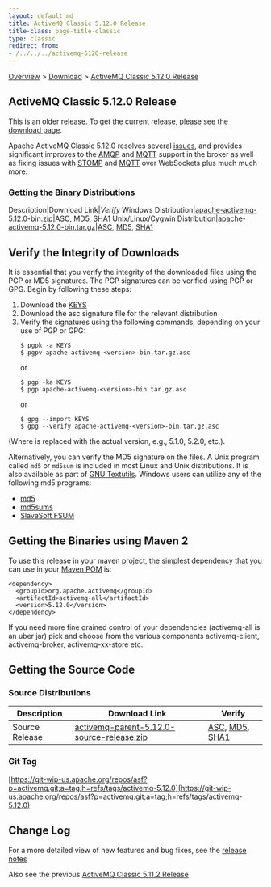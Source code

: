 ```yaml
---
layout: default_md
title: ActiveMQ Classic 5.12.0 Release 
title-class: page-title-classic
type: classic
redirect_from:
- /../../../activemq-5120-release
---
```


[Overview](overview) > [Download](download) > [ActiveMQ Classic 5.12.0 Release](classic-05-12-00)

ActiveMQ Classic 5.12.0 Release
-----------------------

<div class="alert alert-warning">
  This is an older release. To get the current release, please see the <a href="{{site.baseurl}}/components/classic/download" class="alert-link">download page</a>.
</div>

Apache ActiveMQ Classic 5.12.0 resolves several [issues](https://issues.apache.org/jira/secure/ReleaseNote.jspa?projectId=12311210&version=12329258), and provides significant improves to the [AMQP](amqp) and [MQTT](ProtocolsConnectivity/Protocols/Connectivity/Protocols/mqtt) support in the broker as well as fixing issues with [STOMP](stomp) and [MQTT](ProtocolsConnectivity/Protocols/Connectivity/Protocols/mqtt) over WebSockets plus much much more.

### Getting the Binary Distributions

Description|Download Link|_Verify_
Windows Distribution|[apache-activemq-5.12.0-bin.zip](https://archive.apache.org/dist/activemq/5.12.0/apache-activemq-5.12.0-bin.zip)|[ASC](https://archive.apache.org/dist/activemq/5.12.0/apache-activemq-5.12.0-bin.zip.asc), [MD5](https://archive.apache.org/dist/activemq/5.12.0/apache-activemq-5.12.0-bin.zip.md5), [SHA1](https://archive.apache.org/dist/activemq/5.12.0/apache-activemq-5.12.0-bin.zip.sha1)
Unix/Linux/Cygwin Distribution|[apache-activemq-5.12.0-bin.tar.gz](https://archive.apache.org/dist/activemq/5.12.0/apache-activemq-5.12.0-bin.tar.gz)|[ASC](https://archive.apache.org/dist/activemq/5.12.0/apache-activemq-5.12.0-bin.tar.gz.asc), [MD5](https://archive.apache.org/dist/activemq/5.12.0/apache-activemq-5.12.0-bin.tar.gz.md5), [SHA1](https://archive.apache.org/dist/activemq/5.12.0/apache-activemq-5.12.0-bin.tar.gz.sha1)

Verify the Integrity of Downloads
---------------------------------

It is essential that you verify the integrity of the downloaded files using the PGP or MD5 signatures. The PGP signatures can be verified using PGP or GPG. Begin by following these steps:

1.  Download the [KEYS](http://www.apache.org/dist/activemq/KEYS)
2.  Download the asc signature file for the relevant distribution
3.  Verify the signatures using the following commands, depending on your use of PGP or GPG:
    ```
    $ pgpk -a KEYS
    $ pgpv apache-activemq-<version>-bin.tar.gz.asc
    ```
    or
    ```
    $ pgp -ka KEYS
    $ pgp apache-activemq-<version>-bin.tar.gz.asc
    ```
    or
    ```
    $ gpg --import KEYS
    $ gpg --verify apache-activemq-<version>-bin.tar.gz.asc
    ```

(Where <version> is replaced with the actual version, e.g., 5.1.0, 5.2.0, etc.).

Alternatively, you can verify the MD5 signature on the files. A Unix program called `md5` or `md5sum` is included in most Linux and Unix distributions. It is also available as part of [GNU Textutils](http://www.gnu.org/software/textutils/textutils.html). Windows users can utilize any of the following md5 programs:

*   [md5](http://www.fourmilab.ch/md5/)
*   [md5sums](http://www.pc-tools.net/win32/md5sums/)
*   [SlavaSoft FSUM](http://www.slavasoft.com/fsum/)

Getting the Binaries using Maven 2
----------------------------------

To use this release in your maven project, the simplest dependency that you can use in your [Maven POM](http://maven.apache.org/guides/introduction/introduction-to-the-pom.html) is:
```
<dependency>
  <groupId>org.apache.activemq</groupId>
  <artifactId>activemq-all</artifactId>
  <version>5.12.0</version>
</dependency>
```
If you need more fine grained control of your dependencies (activemq-all is an uber jar) pick and choose from the various components activemq-client, activemq-broker, activemq-xx-store etc.

Getting the Source Code
-----------------------

### Source Distributions

Description|Download Link|Verify
---|---|---
Source Release|[activemq-parent-5.12.0-source-release.zip](http://www.apache.org/dyn/closer.cgi?path=/activemq/5.12.0/activemq-parent-5.12.0-source-release.zip)|[ASC](https://www.apache.org/dist/activemq/5.12.0/activemq-parent-5.12.0-source-release.zip.asc), [MD5](https://www.apache.org/dist/activemq/5.12.0/activemq-parent-5.12.0-source-release.zip.md5), [SHA1](https://www.apache.org/dist/activemq/5.12.0/activemq-parent-5.12.0-source-release.zip.sha1)

### Git Tag

[https://git-wip-us.apache.org/repos/asf?p=activemq.git;a=tag;h=refs/tags/activemq-5.12.0](https://git-wip-us.apache.org/repos/asf?p=activemq.git;a=tag;h=refs/tags/activemq-5.12.0)

Change Log
----------

For a more detailed view of new features and bug fixes, see the [release notes](https://issues.apache.org/jira/secure/ReleaseNote.jspa?projectId=12311210&version=12329258)

Also see the previous [ActiveMQ Classic 5.11.2 Release](classic-05-11-02)


